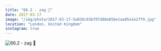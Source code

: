 ```yaml
---
title: "66.2 - zag 🍹"
date: 2017-03-17
image: "/img/photo/2017-03-17-5a028c03bf07d88e856e1aa85a1e2ff9.jpg"
location: "London, United Kingdom"
instagram: true
---
```


![66.2 - zag 🍹](/img/photo/2017-03-17-5a028c03bf07d88e856e1aa85a1e2ff9.jpg)
